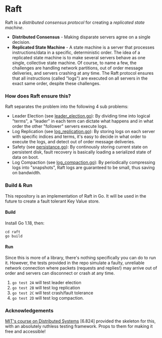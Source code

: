 # Raft
Raft is a *distributed consensus protocol* for creating a *replicated state machine*.

- **Distributed Consensus** - Making disparate servers agree on a single decision.
- **Replicated State Machine** - A state machine is a server that processes instructions/data in a specific, deterministic order. The idea of a replicated state machine is to make several servers behave as one single, collective state machine.  Of course, to name a few, the challenges  are handling network partitions, out of order message deliveries, and servers crashing at any time. The Raft protocol ensures that all instructions (called "logs") are executed on all servers in the exact same order, despite these challenges.

### How does Raft ensure this?
Raft separates the problem into the following 4 sub problems:
- Leader Election (see [leader_election.go](raft/leader_election.go)): By dividing time into logical "terms", a "leader" in each term can dictate what happens and in what order the other "follower" servers execute logs.
- Log Replication (see [log_replication.go](raft/log_replication.go)): By storing logs on each server with specific indices and terms, it's easy to decide in what order to execute the logs, and detect out of order message deliveries.
- Safety (see [persistance.go](raft/persistance.go)): By continously storing current state on persistent disk, fault recovery is basically loading a serialized state of data on boot.
-  Log Compaction (see [log_compaction.go](raft/log_compaction.go)): By periodically compressing logs into "snapshots", Raft logs are guaranteed to be small, thus saving on bandwidth.

### Build & Run
This repository is an implementation of Raft in Go. It will be used in the future to create a fault tolerant Key Value store.
#### Build
Install Go 1.18, then: 
```
cd raft
go build
```
#### Run
Since this is more of a library, there's nothing specifically you can do to run it. However, the tests provided in the repo simulate a faulty, unreliable network connection where packets (requests and replies!) may arrive out of order and servers can disconnect or crash at any time. 
1. `go test 2A` will test leader election
2. `go test 2B` will test log replication
3. `go test 2C` will test crash/fault tolerance
4. `go test 2D` will test log compaction.

### Acknowledgements
[MIT's course on Distributed Systems](https://pdos.csail.mit.edu/6.824/labs/lab-raft.html) \[6.824\] provided the skeleton for this, with an absolutely ruthless testing framework. Props to them for making it free and accessible! 
